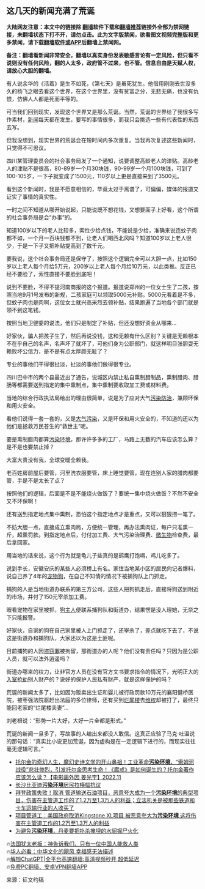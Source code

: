  <!-- 面包屑导航 --> <h2>这几天的新闻充满了荒诞</h2> <p class="notice"><b>大陆网友注意：本文中的链接除 <a href="https://github.com/bannedbook/fanqiang" >翻墙</a>软件下载和<a href="https://github.com/killgcd/justmysocks/blob/master/README.md">翻墙推荐</a>链接外全部为禁网链接，未翻墙状态下打不开，请勿点击。此为文字版禁闻，欲看图文视频完整版和更多禁闻，请下载<a href="https://github.com/bannedbook/fanqiang">翻墙软件或APP</a>后翻墙上禁闻网。</p><p>备注：翻墙看新闻非常安全，翻墙以真实身份发表敏感言论有一定风险，但只看不说则没有任何风险，翻的人太多，政府管不过来，也不管。信息自由是天赋人权，请放心大胆的翻墙。</b></p>  <div class="entry"> <p>有人说余华的《活着》是生不如死，《第七天》是虽死犹生。他借用刚刚去世没多久的杨飞之眼去看这个世界，在这个世界里，没有贫富之分，无悲无痛，也没有仇恨，仿佛人人都是死而平等的。</p> <p>可当我们回到现实，发现这个世界又是那么荒诞。当然，荒诞的世界给了我很多写作素材，<span class='wp_keywordlink_affiliate'><a href="https://www.bannedbook.org/" title="新闻">新闻</a></span>每天都在发生，要写的事情很多，而我只会挑选一些有代表性的东西去写。</p> <p>但我没想到，现实世界的荒诞会在短时间内多次重复。当我再次复述这些新闻时，只觉得不可思议。</p> <p>四川某管理委员会的社会事务局发了一个通知，说要调整高龄老人的津贴。高龄老人的津贴不是很高，80-89岁一个月30块钱，90-99岁一个月100块钱，可到了100-105岁，一下子就变成了1500元，110岁以上更是直接来到了3500元。</p> <p>看到这个新闻时，我是不愿意相信的，毕竟太过于离谱了，可偏偏，媒体的报道又证实了事情的真实性。</p> <p>一时之间不知道从哪开始说起，只能说既不想花钱，又想要面子上好看，这个所谓的社会事务局是会“办事”的。</p> <p>知道100岁以下的老人比较多，索性少给点钱，不能说是少给，准确来说连蚊子肉都不如，一个月一百块钱都不到，让老人们喝西北风吗？知道100岁以上老人很少，于是一下子又把补贴提高到了数千元。</p> <p>要我说，这个社会事务局还是保守了，按照这个逻辑完全可以大胆一点，比如150岁以上老人每个月给5万元，200岁以上老人每个月给10万元，以此类推。反正已经不要脸了，索性直接不要脸到底吧！</p> <p>说到不要脸，不得不提河南商报的这个报道。报道说郑州的一位女士生了二孩，按照当地9月1号发布的新规，二孩家庭可以领取5000元补贴。5000元看着是不多，但蚊子肉也是肉啊，这位女士就兴高采烈去领补贴，结果跑遍了当地各个部门就是领不到这笔钱。</p> <p>按照当地卫健委的说法，他们只是制定了补贴，但还没想好资金从哪来&#8230;</p> <p>好家伙，骗人把孩子生了，然后再说没钱，这和无赖有什么区别？关键是无赖根本不在乎自己的名声，名声坏了就坏了，可他们身为公职部门，就这样明目张胆耍无赖败坏公信力，是不是有点太厚颜无耻了？</p> <p>专业的事他们干得很扯淡，扯淡的事他们做得很专业。</p> <p>四川巴中市的两个县最近出了通告，说城区内禁止私自熏制腊制品，熏制腊肉、腊肠等都需要送到指定的集中熏制点，集中熏制要收取加工费或材料费。</p> <p>当地的综合行政执法局给出的理由很简单，说是为了应对大气<a href="https://www.bannedbook.org/bnews/tag/%E6%B1%A1%E6%9F%93%E9%98%B2%E6%B2%BB/" class="st_tag internal_tag" rel="tag" title="标签 污染防治 下的日志">污染防治</a>，兼顾环保和用火安全。</p> <p>看他们说得一套一套的，又是<a href="https://www.bannedbook.org/bnews/tag/%E5%A4%A7%E6%B0%94%E6%B1%A1%E6%9F%93/" class="st_tag internal_tag" rel="tag" title="标签 大气污染 下的日志">大气污染</a>，又是环保和用火安全的，不知道的还以为他们是拯救万民苍生的“救世主”呢。</p> <p>要是熏制腊肉都算<a href="https://www.bannedbook.org/bnews/tag/%e6%b1%a1%e6%9f%93%e7%8e%af%e5%a2%83/" class="st_tag internal_tag" rel="tag" title="标签 污染环境 下的日志">污染环境</a>，那许许多多的工厂，马路上无数的汽车应该怎么算？是不是也要禁止掉？</p>  <p>大富大贵没有我，全球变暖全赖我。</p> <p>老百姓房前屋后要管，河里洗衣服要管，床上睡觉要管，现在连别人家的腊肉都要管，手是不是太长了点？</p> <p>按照他们的逻辑，后面是不是不能烧火做饭了？要统一集中烧火做饭？不然不安全又不环保啊！</p> <p>还有送到指定地点集中熏制，恐怕这个指定地点才是重点，又可以狠狠捞一笔了。</p> <p>不妨大胆一点，直接成立熏肉局，方便统一管理，再办法熏肉证，每户只准熏一斤，超熏罚款。到指定地点后，付付加工费、大气污染治理费、<a href="https://www.bannedbook.org/bnews/tag/%e5%be%ae%e7%94%9f%e7%89%a9/" class="st_tag internal_tag" rel="tag" title="标签 微生物 下的日志">微生物</a>检查费，最后拿回家。</p> <p>用当地的话来说，这个行为就是龟儿子些真的是鹞鹰打饱嗝，鸡儿吃多了。</p> <p>说到手长，安徽安庆的某些人必须榜上有名。家住当地某小区的居民向记者爆料，说自己养了4年的<a href="https://www.bannedbook.org/bnews/tag/%E5%AE%A0%E7%89%A9%E7%8B%97/" class="st_tag internal_tag" rel="tag" title="标签 宠物狗 下的日志">宠物狗</a>，在自己不知情的情况下被捕狗队上门抓走。</p> <p>捕狗的人是当地街道办联系的第三方公司，这些人把狗抓走后，直接将狗送到附近的市场，并付了150元宰杀加工费。</p>  <p>眼看宠物在家里被抓，<a href="https://www.bannedbook.org/bnews/tag/%E7%8B%97%E4%B8%BB%E4%BA%BA/" class="st_tag internal_tag" rel="tag" title="标签 狗主人 下的日志">狗主人</a>便联系捕狗队和街道办，结果愣是没人理她，无奈之下只能报警。</p> <p>好家伙，自家的狗在自己家里被人上门抓走了，还宰杀了，差点就吃下去了，不说这是街道办和捕狗队，大家还以为这是土匪呢。</p> <p>目前捕狗的人因<a href="https://www.bannedbook.org/bnews/tag/%E7%9B%97%E7%AA%83%E7%BD%AA/" class="st_tag internal_tag" rel="tag" title="标签 盗窃罪 下的日志">盗窃罪</a>被拘留，那街道办的人呢？他们没有责任吗？只因为是公职人员，就可以法外逍遥吗？</p> <p>街道办哪来的权力，让非官方人员在没有官方文书要求指令的情况下，光明正大的<a href="https://www.bannedbook.org/bnews/tag/%E5%85%A5%E5%AE%A4%E6%8A%A2%E5%8A%AB/" class="st_tag internal_tag" rel="tag" title="标签 入室抢劫 下的日志">入室抢劫</a>别人财产的？说好的保护人民私有财产，就是这样保护的吗？</p> <p>荒诞的新闻太多了，比如因为贩卖出生证和婴儿被行政罚款10万元的襄阳健桥医院，被枣强法院驱赶出法庭的多位律师，还有买到<a href="https://www.bannedbook.org/bnews/tag/%E7%83%82%E5%B0%BE%E6%A5%BC/" class="st_tag internal_tag" rel="tag" title="标签 烂尾楼 下的日志">烂尾楼</a>去<span class='wp_keywordlink_affiliate'><a href="https://www.bannedbook.org/bnews/weiquan/" title="维权" target="_blank">维权</a></span>却被打了，最终只能回老家的“烂尾楼夫妻”&#8230;</p> <p>刘老根说：“形势一片大好，大好一片全都是形式。”</p> <p>荒诞的新闻一旦多了，写故事的人编出来都没人敢信。这真正应验了马克·吐温说的那句话：“真实比小说更加荒诞，因为虚构是在一定逻辑下进行的，而现实往往毫无逻辑可言。”</p> <!--<div id="taboola-mid-1"></div>--><ul class='op-related-articles' title='相关阅读'> <li><a href='https://www.bannedbook.org/bnews/sohnews/20221113/1810518.html' target='_blank'>托尔金的奇幻人生，魔幻史诗文学的开山鼻祖！工业革命<b>污染环境</b>，“索姆河战役”悲壮惨烈，引发托尔金思考生命！《魔戒》是如何诞生的？托尔金著作应该怎么读？【电影画外因 姜光宇】2022.11</a></li> <li><a href='https://www.bannedbook.org/bnews/renquan/20220510/1730772.html' target='_blank'>长沙比亚迪<b>污染环境</b>居民拉横幅抗议</a></li> <li><a href='https://www.bannedbook.org/bnews/bannedvideo/20210208/1483537.html' target='_blank'>拜登政策失败！取消 管道输送石油项目，恶意夸大成为一个<b>污染环境</b>的典型项目，伤害在主管道工作的了1.2万至1.3万人的利益；立法机关是被那些铁道和卡车运输行业的人收买了</a></li> <li><a href='https://www.bannedbook.org/bnews/bannedvideo/20210208/1483408.html' target='_blank'>项目管道工：美国政府取消Kingstone XL项目 被恶意夸大为<b>污染环境</b> 这将伤害在主管道工作的1.2万至1.3万人的利益</a></li> <li><a href='https://www.bannedbook.org/bnews/baitai/20201222/1452677.html' target='_blank'>为避免<b>污染环境</b>，丹麦要把扑杀掩埋的水貂掘尸火化</a></li> </ul> <p class="texttj"> 🔥<a href="https://www.bannedbook.org/bnews/ssgc/20230219/1850782.html" target="_blank">法国犹太老板：神告诉我们，只有一位中国人能救人类</a><br/> 🔥<a href="https://www.bannedbook.org/bnews/comments/20220220/1694796.html" target="_blank">华人必看：中华文化的飓风 幸福感无法描述</a><br/> 🔥<a href="https://github.com/bannedbook/fanqiang/wiki/V2ray%E6%9C%BA%E5%9C%BA" target="_blank">解锁ChatGPT|全平台高速翻墙:高清视频秒开,超低延迟</a><br/> 🔥<a href="https://github.com/bannedbook/fanqiang/wiki/%E7%A6%81%E9%97%BB%E7%BD%91%E5%AE%89%E5%8D%93%E7%BF%BB%E5%A2%99%E6%96%B0%E9%97%BBAPP" target="_blank">免费PC翻墙、安卓VPN翻墙APP</a><br/> </p> <p class="src-info">来源：征文约稿 </p><a name='sharetosocial'></a> <div style="margin-bottom:5px;padding-bottom:5px;clear:both"> <div id="archive-pix-1" class="banner-ads"> <!-- AuctionX Display platform tag START --> <div id="27602x728x90x621x_ADSLOT1" clicktrack="%%CLICK_URL_ESC%%"></div>  <!-- AuctionX Display platform tag END --> </div> <div id="archive-pix-2" class="banner-ads"> <!-- AuctionX Display platform tag START --> <div id="27556x300x250x621x_ADSLOT1" clicktrack="%%CLICK_URL_ESC%%" style="margin:0 auto;text-align:center"></div>  <!-- AuctionX Display platform tag END --> </div> </div>  <div id="archive-pix-1" class="banner-ads"> <!-- AuctionX Display platform tag START --> <div id="27603x728x90x621x_ADSLOT1" clicktrack="%%CLICK_URL_ESC%%"></div>  <!-- AuctionX Display platform tag END --> </div> </div><!--END ENTRY--> 